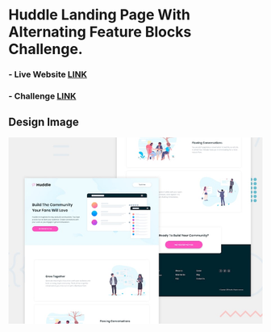 # Huddle Landing Page With Alternating Feature Blocks Challenge.

### - Live Website [LINK](https://abdraoufx.github.io/frontEndMentor_Challenges/junior/huddle_landing_page_with_alternating_feature_blocks/)

### - Challenge [LINK](https://www.frontendmentor.io/solutions/mobile-1st-huddle-landing-page-with-sass-and-js-7ReEXbtF78)

## Design Image

![Preview_Design_Image](images/desktop-preview.jpg "Design Image")
